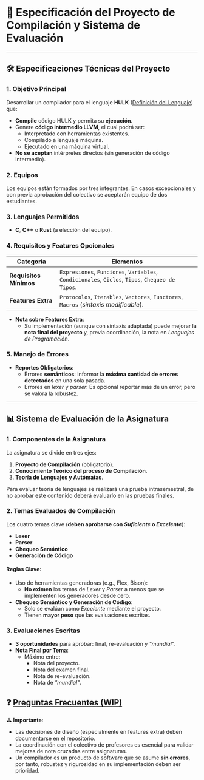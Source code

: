 # 📜 Especificación del Proyecto de Compilación y Sistema de Evaluación

---

## 🛠 **Especificaciones Técnicas del Proyecto**

### 1. **Objetivo Principal**

Desarrollar un compilador para el lenguaje **HULK** ([Definición del Lenguaje](https://matcom.in/hulk/guide/intro.html)) que:

- **Compile** código HULK y permita su **ejecución**.
- Genere **código intermedio LLVM**, el cual podrá ser:
  - Interpretado con herramientas existentes.
  - Compilado a lenguaje máquina.
  - Ejecutado en una máquina virtual.
- **No se aceptan** intérpretes directos (sin generación de código intermedio).

### 2. **Equipos**

Los equipos están formados por tres integrantes. En casos excepcionales y con previa aprobación del colectivo se aceptarán equipo de dos estudiantes.

### 3. **Lenguajes Permitidos**

- **C**, **C++** o **Rust** (a elección del equipo).

### 4. **Requisitos y Features Opcionales**

| **Categoría**          | **Elementos**                                                                                    |
| ---------------------- | ------------------------------------------------------------------------------------------------ |
| **Requisitos Mínimos** | `Expresiones`, `Funciones`, `Variables`, `Condicionales`, `Ciclos`, `Tipos`, `Chequeo de Tipos`. |
| **Features Extra**     | `Protocolos`, `Iterables`, `Vectores`, `Functores`, `Macros` (_sintaxis modificable_).           |

- **Nota sobre Features Extra**:
  - Su implementación (aunque con sintaxis adaptada) puede mejorar la **nota final del proyecto** y, previa coordinación, la nota en _Lenguajes de Programación_.

### 5. **Manejo de Errores**

- **Reportes Obligatorios**:
  - Errores **semánticos**: Informar la **máxima cantidad de errores detectados** en una sola pasada.
  - Errores en _lexer_ y _parser_: Es opcional reportar más de un error, pero se valora la robustez.

---

## 📊 **Sistema de Evaluación de la Asignatura**

### 1. **Componentes de la Asignatura**

La asignatura se divide en tres ejes:

1. **Proyecto de Compilación** (obligatorio).
2. **Conocimiento Teórico del proceso de Compilación**.
3. **Teoría de Lenguajes y Autómatas**.

Para evaluar teoría de lenguajes se realizará una prueba intrasemestral, de no aprobar este contenido deberá evaluarlo en las pruebas finales.

### 2. **Temas Evaluados de Compilación**

Los cuatro temas clave (**deben aprobarse con _Suficiente_ o _Excelente_**):

- **Lexer**
- **Parser**
- **Chequeo Semántico**
- **Generación de Código**

#### **Reglas Clave**:

- Uso de herramientas generadoras (e.g., Flex, Bison):
  - **No eximen** los temas de _Lexer_ y _Parser_ a menos que se implementen los generadores desde cero.
- **Chequeo Semántico y Generación de Código**:
  - Solo se evalúan como _Excelente_ mediante el proyecto.
  - Tienen **mayor peso** que las evaluaciones escritas.

### 3. **Evaluaciones Escritas**

- **3 oportunidades** para aprobar: final, re-evaluación y _"mundial"_.
- **Nota Final por Tema**:
  - Máximo entre:
    - Nota del proyecto.
    - Nota del examen final.
    - Nota de re-evaluación.
    - Nota de _"mundial"_.

## ❓ **[Preguntas Frecuentes (WIP)](/docs/faq.md)**

**⚠️ Importante**:

- Las decisiones de diseño (especialmente en features extra) deben documentarse en el repositorio.
- La coordinación con el colectivo de profesores es esencial para validar mejoras de nota cruzadas entre asignaturas.
- Un compilador es un producto de software que se asume **sin errores**, por tanto, robustez y rigurosidad en su implementación deben ser prioridad.
